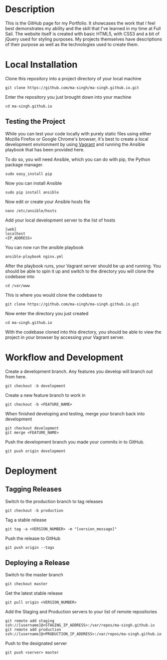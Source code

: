 # Description

This is the GitHub page for my Portfolio. It showcases the work that I feel best demonstrates my ability and the skill that I've learned in my time at Full Sail. The website itself is created with basic HTML5, with CSS3 and a bit of jQuery used for styling purposes. My projects themselves have descriptions of their purpose as well as the technologies used to create them.

# Local Installation

Clone this repository into a project directory of your local machine
```
git clone https://github.com/ma-singh/ma-singh.github.io.git
```

Enter the repository you just brought down into your machine
```
cd ma-singh.github.io
```

## Testing the Project

While you can test your code locally with purely static files using either Mozilla Firefox or Google Chrome's browser, it's best to create a local development environment by using [Vagrant](https://www.vagrantup.com/downloads.html) and running the Ansible playbook that has been provided here.

To do so, you will need Ansible, which you can do with pip, the Python package manager.
```
sudo easy_install pip
```

Now you can install Ansible
```
sudo pip install ansible
```

Now edit or create your Ansible hosts file
```
nano /etc/ansible/hosts
```

Add your local development server to the list of hosts
```
[web]
localhost
<IP_ADDRESS>
```

You can now run the ansible playbook
```
ansible-playbook nginx.yml
```

After the playbook runs, your Vagrant server should be up and running. You should be able to spin it up and switch to the directory you will clone the codebase into
```
cd /var/www
```

This is where you would clone the codebase to
```
git clone https://github.com/ma-singh/ma-singh.github.io.git
```

Now enter the directory you just created
```
cd ma-singh.github.io
```

With the codebase cloned into this directory, you should be able to view the project in your browser by accessing your Vagrant server.

# Workflow and Development

Create a development branch. Any features you develop will branch out from here.
```
git checkout -b development
```

Create a new feature branch to work in
```
git checkout -b <FEATURE_NAME>
```

When finished developing and testing, merge your branch back into development
```
git checkout development
git merge <FEATURE_NAME>
```

Push the development branch you made your commits in to GitHub.
```
git push origin development
```

# Deployment

## Tagging Releases

Switch to the production branch to tag releases
```
git checkout -b production
```

Tag a stable release
```
git tag -a <VERSION_NUMBER> -m "[version_message]"
```

Push the release to GitHub
```
git push origin --tags
```

## Deploying a Release

Switch to the master branch
```
git checkout master
```

Get the latest stable release
```
git pull origin <VERSION_NUMBER>
```

Add the Staging and Production servers to your list of remote repositories
```
git remote add staging ssh://[username]@<STAGING_IP_ADDRESS>:/var/repos/ma-singh.github.io
git remote add production ssh://[username]@<PRODUCTION_IP_ADDRESS>:/var/repos/ma-singh.github.io
```

Push to the designated server
```
git push <server> master
```
